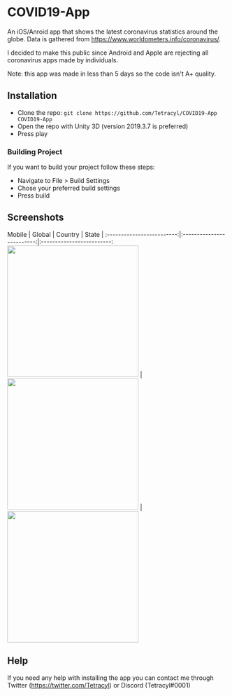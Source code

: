 # COVID19-App
An iOS/Anroid app that shows the latest coronavirus statistics around the globe. Data is gathered from https://www.worldometers.info/coronavirus/.

I decided to make this public since Android and Apple are rejecting all coronavirus apps made by individuals.

Note: this app was made in less than 5 days so the code isn't A+ quality. 

## Installation
- Clone the repo: `git clone https://github.com/Tetracyl/COVID19-App COVID19-App`
- Open the repo with Unity 3D (version 2019.3.7 is preferred)
- Press play

### Building Project
If you want to build your project follow these steps:
- Navigate to File > Build Settings
- Chose your preferred build settings
- Press build

## Screenshots

Mobile
| Global             |  Country               |  State |
:-------------------------:|:-------------------------:|:-------------------------:
<img src="https://cdn.discordapp.com/attachments/683420512801914939/697632172428754984/download_1_1242x2688.png" width="300"> | <img src="https://cdn.discordapp.com/attachments/683420512801914939/697632169711108136/download_2_1242x2688.png" width="300"> | <img src="https://cdn.discordapp.com/attachments/683420512801914939/697632172843991090/download_3_1242x2688.png" width="300">

## Help
If you need any help with installing the app you can contact me through Twitter (https://twitter.com/Tetracyl) or Discord (Tetracyl#0001)
